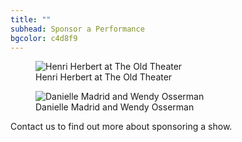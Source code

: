 ```yaml
---
title: ""
subhead: Sponsor a Performance
bgcolor: c4d8f9
---
```

         


<figure>
  <img
    src="/images/support/portrait-street-henri-herbert-1500w.jpg"
    alt="Henri Herbert at The Old Theater"
    loading="lazy"
  />
  <figcaption class="italic">
     Henri Herbert at The Old Theater
  </figcaption>
</figure>

<figure>
  <img
    src="/images/support/danielle-madrid-and-wendy-osserman2-edit.jpg"
    alt="Danielle Madrid and Wendy Osserman"
    loading="lazy"
  />
  <figcaption class="italic">
     Danielle Madrid and Wendy Osserman
  </figcaption>
</figure>


Contact us to find out more about sponsoring a show. 
<div class="flex">
  <button-link url="/contact" color="transparent" text="CONTACT US"/>
</div>